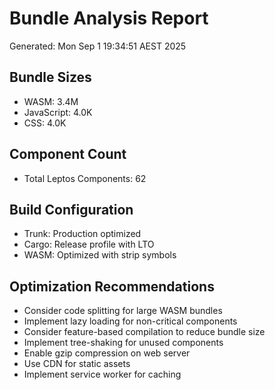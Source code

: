 # Bundle Analysis Report

Generated: Mon Sep  1 19:34:51 AEST 2025

## Bundle Sizes
- WASM: 3.4M
- JavaScript: 4.0K
- CSS: 4.0K

## Component Count
- Total Leptos Components: 62

## Build Configuration
- Trunk: Production optimized
- Cargo: Release profile with LTO
- WASM: Optimized with strip symbols

## Optimization Recommendations
- Consider code splitting for large WASM bundles
- Implement lazy loading for non-critical components
- Consider feature-based compilation to reduce bundle size
- Implement tree-shaking for unused components
- Enable gzip compression on web server
- Use CDN for static assets
- Implement service worker for caching
